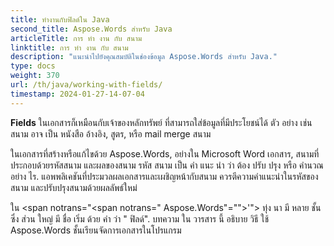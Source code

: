 ```yaml
---
title: ทํางานกับฟิลด์ใน Java
second_title: Aspose.Words สําหรับ Java
articleTitle: การ ทํา งาน กับ สนาม
linktitle: การ ทํา งาน กับ สนาม
description: "แนะนําไปยังคุณสมบัติในช่องข้อมูล Aspose.Words สําหรับ Java."
type: docs
weight: 370
url: /th/java/working-with-fields/
timestamp: 2024-01-27-14-07-04
---
```


**Fields** ในเอกสารก็เหมือนกับเจ้าของหลักทรัพย์ ที่สามารถใส่ข้อมูลที่มีประโยชน์ได้ ตัว อย่าง เช่น สนาม อาจ เป็น หนังสือ อ้างอิง, สูตร, หรือ mail merge สนาม

ในเอกสารที่สร้างหรือแก้ไขด้วย Aspose.Words, อย่างใน Microsoft Word เอกสาร, สนามที่ประกอบด้วยรหัสสนาม และผลของสนาม รหัส สนาม เป็น คํา แนะ นํา ว่า ต้อง ปรับ ปรุง หรือ คํานวณ อย่าง ไร. แอพพลิเคชันที่ประมวลผลเอกสารและเผชิญหน้ากับสนาม ควรตีความคําแนะนําในรหัสของสนาม และปรับปรุงสนามด้วยผลลัพธ์ใหม่

ใน <span notrans="<span notrans=" Aspose.Words"=""></span>'"> ทุ่ง นา มี หลาย ชั้น ซึ่ง ส่วน ใหญ่ มี ชื่อ เริ่ม ด้วย คํา ว่า " ฟิลด์". บทความ ใน วารสาร นี้ อธิบาย วิธี ใช้ Aspose.Words ชั้นเรียนจัดการเอกสารในโปรแกรม
